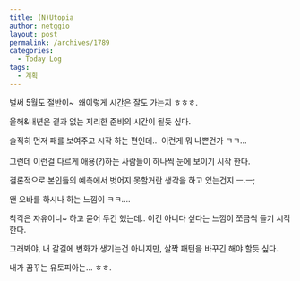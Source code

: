 ```yaml
---
title: (N)Utopia
author: netggio
layout: post
permalink: /archives/1789
categories:
  - Today Log
tags:
  - 계획
---
```

  
  
벌써 5월도 절반이~&nbsp; 왜이렇게 시간은 잘도 가는지 ㅎㅎㅎ.  
  
올해&내년은 결과 없는 지리한 준비의 시간이 될듯 싶다.  
  
솔직히 먼저 패를 보여주고 시작 하는 편인데..&nbsp; 이런게 뭐 나쁜건가 ㅋㅋ&#8230;  
&nbsp;  
그런데 이런걸 다르게 애용(?)하는 사람들이 하나씩 눈에 보이기 시작 한다.  
  
결론적으로 본인들의 예측에서 벗어지 못할거란 생각을 하고 있는건지 ㅡ.ㅡ;   
  
왠 오바를 하시나 하는 느낌이 ㅋㅋ&#8230;.  
  
착각은 자유이니~ 하고 묻어 두긴 했는데.. 이건 아니다 싶다는 느낌이 쪼금씩 들기 시작한다.  
  
그래봐야, 내 갈길에 변화가 생기는건 아니지만, 살짝 패턴을 바꾸긴 해야 할듯 싶다.  
  
내가 꿈꾸는 유토피아는&#8230; ㅎㅎ.  
  
  
  
&nbsp;